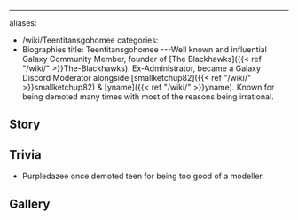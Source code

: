 ---
aliases:
- /wiki/Teentitansgohomee
categories:
- Biographies
title: Teentitansgohomee
---Well known and influential Galaxy Community Member, founder of [The Blackhawks]({{< ref "/wiki/" >}}The-Blackhawks). Ex-Administrator, became a Galaxy Discord Moderator alongside [smallketchup82]({{< ref "/wiki/" >}}smallketchup82) & [yname]({{< ref "/wiki/" >}}yname). Known for being demoted many times with most of the reasons being irrational.

## Story

## Trivia

- Purpledazee once demoted teen for being too good of a modeller.

## Gallery

<references />
